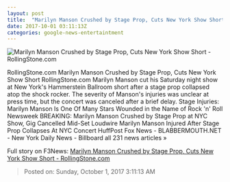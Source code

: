 ```yaml
---
layout: post
title:  "Marilyn Manson Crushed by Stage Prop, Cuts New York Show Short - RollingStone.com"
date: 2017-10-01 03:11:13Z
categories: google-news-entertaintment
---
```


![Marilyn Manson Crushed by Stage Prop, Cuts New York Show Short - RollingStone.com](http://img.wennermedia.com/social/gettyimages-823333886-992bb91f-6f20-421f-9470-6d5f8800c6ae.jpg)

RollingStone.com Marilyn Manson Crushed by Stage Prop, Cuts New York Show Short RollingStone.com Marilyn Manson cut his Saturday night show at New York's Hammerstein Ballroom short after a stage prop collapsed atop the shock rocker. The severity of Manson's injuries was unclear at press time, but the concert was canceled after a brief delay. Stage Injuries: Marilyn Manson Is One Of Many Stars Wounded in the Name of Rock 'n' Roll Newsweek BREAKING: Marilyn Manson Crushed by Stage Prop at NYC Show, Gig Cancelled Mid-Set Loudwire Marilyn Manson Injured After Stage Prop Collapses At NYC Concert HuffPost Fox News - BLABBERMOUTH.NET - New York Daily News - Billboard all 231 news articles »


Full story on F3News: [Marilyn Manson Crushed by Stage Prop, Cuts New York Show Short - RollingStone.com](http://www.f3nws.com/n/gGhYaG)

> Posted on: Sunday, October 1, 2017 3:11:13 AM
